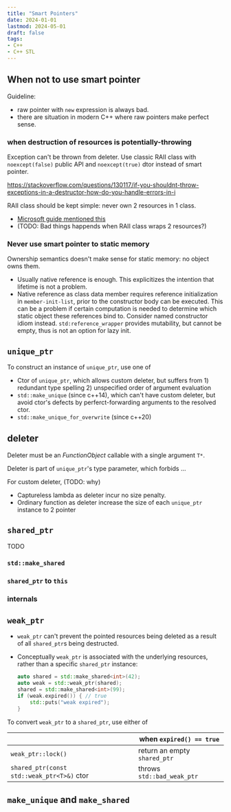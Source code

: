 ```yaml
---
title: "Smart Pointers"
date: 2024-01-01
lastmod: 2024-05-01
draft: false
tags:
- C++
- C++ STL
---
```


## When not to use smart pointer

Guideline:
- raw pointer with `new` expression is always bad.
- there are situation in modern C++ where raw pointers make perfect sense.

### when destruction of resources is potentially-throwing

Exception can't be thrown from deleter. Use classic RAII class with `noexcept(false)` public API and `noexcept(true)` dtor instead of smart pointer.

https://stackoverflow.com/questions/130117/if-you-shouldnt-throw-exceptions-in-a-destructor-how-do-you-handle-errors-in-i

RAII class should be kept simple: never own 2 resources in 1 class.
- [Microsoft guide mentioned this](https://docs.microsoft.com/en-us/cpp/cpp/how-to-design-for-exception-safety?view=msvc-170#keep-resource-classes-simple)
- (TODO: Bad things happends when RAII class wraps 2 resources?)

### Never use smart pointer to static memory

Ownership semantics doesn't make sense for static memory: no object owns them.

- Usually native reference is enough. This explicitizes the intention that lifetime is not a problem.
- Native reference as class data member requires reference initialization in `member-init-list`, prior to the constructor body can be executed. This can be a problem if certain computation is needed to determine which static object these references bind to. Consider named constructor idiom instead. `std:reference_wrapper` provides mutability, but cannot be empty, thus is not an option for lazy init.

## `unique_ptr`

To construct an instance of `unique_ptr`, use one of
- Ctor of `unique_ptr`, which allows custom deleter, but suffers from 1) redundant type spelling 2) unspecified order of argument evaluation
- `std::make_unique` (since c++14), which can't have custom deleter, but avoid ctor's defects by perferct-forwarding arguments to the resolved ctor.
- `std::make_unique_for_overwrite` (since c++20)

## deleter

Deleter must be an *FunctionObject* callable with a single argument `T*`.

Deleter is part of `unique_ptr`'s type parameter, which forbids ...

For custom deleter, (TODO: why)
- Captureless lambda as deleter incur no size penalty.
- Ordinary function as deleter increase the size of each `unique_ptr` instance to 2 pointer


## `shared_ptr`

TODO

### `std::make_shared`

### `shared_ptr` to `this`

### internals

## `weak_ptr`

- `weak_ptr` can't prevent the pointed resources being deleted as a result of all `shared_ptr`s being destructed.
- Conceptually `weak_ptr` is associated with the underlying resources, rather than a specific `shared_ptr` instance: 

    ```c++
    auto shared = std::make_shared<int>(42);
    auto weak = std::weak_ptr(shared);
    shared = std::make_shared<int>(99);
    if (weak.expired()) { // true
        std::puts("weak expired");
    }
    ```


To convert `weak_ptr` to a `shared_ptr`, use either of

|                                            | when `expired() == true`     |
|--------------------------------------------|------------------------------|
| `weak_ptr::lock()`                         | return an empty `shared_ptr` |
| `shared_ptr(const std::weak_ptr<T>&)` ctor | throws `std::bad_weak_ptr`   |



## `make_unique` and `make_shared`

